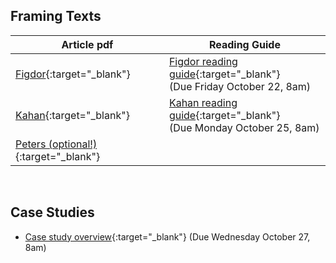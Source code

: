 ## Framing Texts

Article pdf | Reading Guide
------------| ---------------
[Figdor](https://drive.google.com/file/d/1HeVt66YVg_lz3ZbBETEUYBvFlm_-VuI1/view?usp=sharing){:target="_blank"} | [Figdor reading guide](figdor){:target="_blank"} <br> (Due Friday October 22, 8am)
[Kahan](https://drive.google.com/file/d/1-7P587RK4vVWd0OIr7tV-1g5sikIr17V/view?usp=sharing){:target="_blank"} | [Kahan reading guide](kahan){:target="_blank"} <br> (Due Monday October 25, 8am)
[Peters (optional!)](https://drive.google.com/file/d/1nTbDkYG9xOuR6R7RGF9Q39O8aDUj4zFv/view?usp=sharing){:target="_blank"} | 

<br>


## Case Studies

- [Case study overview](case-study-overview){:target="_blank"} (Due Wednesday October 27, 8am)



